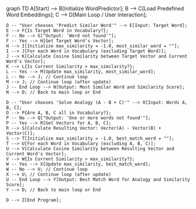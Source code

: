 graph TD
    A[Start] --> B[Initialize WordPredictor];
    B --> C[Load Predefined Word Embeddings];
    C --> D[Main Loop / User Interaction];

    D -- "User chooses 'Predict Similar Word'" --> E[Input: Target Word];
    E --> F{Is Target Word in Vocabulary?};
    F -- No --> G["Output: 'Word not found'"];
    F -- Yes --> H[Get Target Word's Vector];
    H --> I[Initialize max_similarity = -1.0, most_similar_word = ""];
    I --> J[For each Word in Vocabulary (excluding Target Word)];
    J --> K[Calculate Cosine Similarity between Target Vector and Current Word's Vector];
    K --> L{Is Current Similarity > max_similarity?};
    L -- Yes --> M[Update max_similarity, most_similar_word];
    L -- No --> J; // Continue loop
    M --> J; // Continue loop (after update)
    J -- End Loop --> N[Output: Most Similar Word and Similarity Score];
    N --> D; // Back to main loop or End

    D -- "User chooses 'Solve Analogy (A - B + C)'" --> O[Input: Words A, B, C];
    O --> P{Are A, B, C all in Vocabulary?};
    P -- No --> Q["Output: 'One or more words not found'"];
    P -- Yes --> R[Get Vectors for A, B, C];
    R --> S[Calculate Resulting Vector: Vector(A) - Vector(B) + Vector(C)];
    S --> T[Initialize max_similarity = -1.0, best_match_word = ""];
    T --> U[For each Word in Vocabulary (excluding A, B, C)];
    U --> V[Calculate Cosine Similarity between Resulting Vector and Current Word's Vector];
    V --> W{Is Current Similarity > max_similarity?};
    W -- Yes --> X[Update max_similarity, best_match_word];
    W -- No --> U; // Continue loop
    X --> U; // Continue loop (after update)
    U -- End Loop --> Y[Output: Best Match Word for Analogy and Similarity Score];
    Y --> D; // Back to main loop or End

    D --> Z[End Program];
